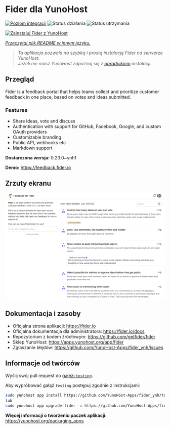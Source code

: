 <!--
To README zostało automatycznie wygenerowane przez <https://github.com/YunoHost/apps/tree/master/tools/readme_generator>
Nie powinno być ono edytowane ręcznie.
-->

# Fider dla YunoHost

[![Poziom integracji](https://apps.yunohost.org/badge/integration/fider)](https://ci-apps.yunohost.org/ci/apps/fider/)
![Status działania](https://apps.yunohost.org/badge/state/fider)
![Status utrzymania](https://apps.yunohost.org/badge/maintained/fider)

[![Zainstaluj Fider z YunoHost](https://install-app.yunohost.org/install-with-yunohost.svg)](https://install-app.yunohost.org/?app=fider)

*[Przeczytaj plik README w innym języku.](./ALL_README.md)*

> *Ta aplikacja pozwala na szybką i prostą instalację Fider na serwerze YunoHost.*  
> *Jeżeli nie masz YunoHost zapoznaj się z [poradnikiem](https://yunohost.org/install) instalacji.*

## Przegląd

Fider is a feedback portal that helps teams collect and prioritize customer feedback in one place, based on votes and ideas submitted.

### Features

- Share ideas, vote and discuss
- Authentication with support for GitHub, Facebook, Google, and custom OAuth providers
- Customizable branding
- Public API, webhooks etc
- Markdown support


**Dostarczona wersja:** 0.23.0~ynh1

**Demo:** <https://feedback.fider.io>

## Zrzuty ekranu

![Zrzut ekranu z Fider](./doc/screenshots/screenshot.png)

## Dokumentacja i zasoby

- Oficjalna strona aplikacji: <https://fider.io>
- Oficjalna dokumentacja dla administratora: <https://fider.io/docs>
- Repozytorium z kodem źródłowym: <https://github.com/getfider/fider>
- Sklep YunoHost: <https://apps.yunohost.org/app/fider>
- Zgłaszanie błędów: <https://github.com/YunoHost-Apps/fider_ynh/issues>

## Informacje od twórców

Wyślij swój pull request do [gałęzi `testing`](https://github.com/YunoHost-Apps/fider_ynh/tree/testing).

Aby wypróbować gałąź `testing` postępuj zgodnie z instrukcjami:

```bash
sudo yunohost app install https://github.com/YunoHost-Apps/fider_ynh/tree/testing --debug
lub
sudo yunohost app upgrade fider -u https://github.com/YunoHost-Apps/fider_ynh/tree/testing --debug
```

**Więcej informacji o tworzeniu paczek aplikacji:** <https://yunohost.org/packaging_apps>
